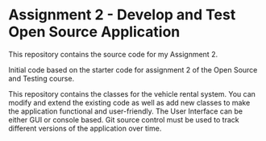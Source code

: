 # Assignment 2 - Develop and Test Open Source Application

This repository contains the source code for my Assignment 2.

Initial code based on the starter code for assignment 2 of the Open Source and Testing course.

This repository contains the classes for the vehicle rental system.
You can modify and extend the existing code as well as add new classes to make the application functional and user-friendly.
The User Interface can be either GUI or console based.
Git source control must be used to track different versions of the application over time.

